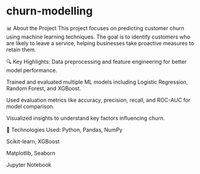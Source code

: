 # churn-modelling
📊 About the Project
This project focuses on predicting customer churn using machine learning techniques. The goal is to identify customers who are likely to leave a service, helping businesses take proactive measures to retain them.

🔍 Key Highlights:
Data preprocessing and feature engineering for better model performance.

Trained and evaluated multiple ML models including Logistic Regression, Random Forest, and XGBoost.

Used evaluation metrics like accuracy, precision, recall, and ROC-AUC for model comparison.

Visualized insights to understand key factors influencing churn.

🧰 Technologies Used:
Python, Pandas, NumPy

Scikit-learn, XGBoost

Matplotlib, Seaborn

Jupyter Notebook

